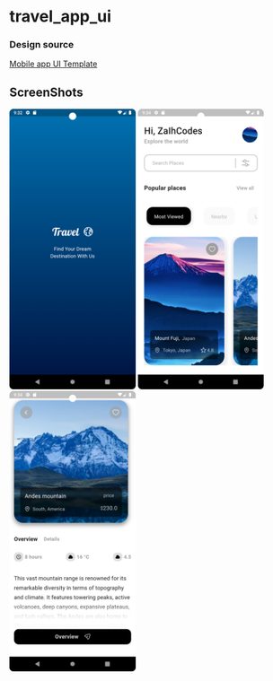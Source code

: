 # travel_app_ui

### Design source
 <a href="https://www.figma.com/community/file/1287066164820744997" >Mobile app UI Template</a>

## ScreenShots

<img alt="Splash screen" src="screenshots/travel_app_ui_splash.png" height="500em" />  <img alt="Home screen" src="screenshots/travel_app_ui_home.png" height="500em" />  <img alt="Detail screen" src="screenshots/travel_app_ui_detail.png" height="500em" />
